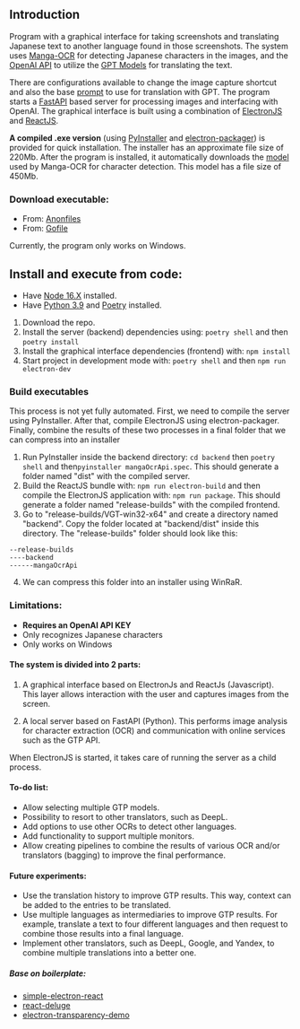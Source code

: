 ## Introduction

Program with a graphical interface for taking screenshots and translating Japanese text to another language found in those screenshots. The system uses [Manga-OCR](https://github.com/kha-white/manga-ocr) for detecting Japanese characters in the images, and the [OpenAI API](https://openai.com/blog/openai-api) to utilize the [GPT Models](https://platform.openai.com/docs/models) for translating the text. 

There are configurations available to change the image capture shortcut and also the base [prompt](https://platform.openai.com/docs/guides/completion) to use for translation with GPT. The program starts a [FastAPI](https://fastapi.tiangolo.com/) based server for processing images and interfacing with OpenAI. The graphical interface is built using a combination of [ElectronJS](https://www.electronjs.org/) and [ReactJS](https://es.reactjs.org/).

**A compiled .exe version** (using [PyInstaller](https://pyinstaller.org/en/stable/) and [electron-packager](https://github.com/electron/electron-packager)) is provided for quick installation. The installer has an approximate file size of 220Mb. After the program is installed, it automatically downloads the [model](https://huggingface.co/kha-white/manga-ocr-base) used by Manga-OCR for character detection. This model has a file size of 450Mb.

### Download executable: 

- From: [Anonfiles](https://anonfiles.com/vcK9g2h0zd/VGT_win32_x64_zip)
- From: [Gofile](https://gofile.io/d/pYCkyf)

Currently, the program only works on Windows.

## Install and execute from code:

- Have [Node 16.X](https://nodejs.org/es/download/releases) installed.
- Have [Python 3.9](https://www.python.org/downloads/release/python-390/) and [Poetry](https://python-poetry.org/) installed.

1. Download the repo.
2. Install the server (backend) dependencies using: `poetry shell` and then `poetry install`
3. Install the graphical interface dependencies (frontend) with: `npm install`
4. Start project in development mode with: `poetry shell` and then `npm run electron-dev`

### Build executables
This process is not yet fully automated. First, we need to compile the server using PyInstaller. After that, compile ElectronJS using electron-packager. Finally, combine the results of these two processes in a final folder that we can compress into an installer

1. Run PyInstaller inside the backend directory: `cd backend` then `poetry shell` and then`pyinstaller mangaOcrApi.spec`. This should generate a folder named "dist" with the compiled server.
2. Build the ReactJS bundle with: `npm run electron-build` and then compile the ElectronJS application with: `npm run package`. This should generate a folder named "release-builds" with the compiled frontend.
3. Go to "release-builds/VGT-win32-x64" and create a directory named "backend". Copy the folder located at "backend/dist" inside this directory. The "release-builds" folder should look like this:
```
--release-builds
----backend
------mangaOcrApi
```
4. We can compress this folder into an installer using WinRaR.

### Limitations:

- **Requires an OpenAI API KEY**
- Only recognizes Japanese characters
- Only works on Windows

#### The system is divided into 2 parts:

1. A graphical interface based on ElectronJs and ReactJs (Javascript). This layer allows interaction with the user and captures images from the screen.

2. A local server based on FastAPI (Python). This performs image analysis for character extraction (OCR) and communication with online services such as the GTP API.

When ElectronJS is started, it takes care of running the server as a child process.

#### To-do list:

- Allow selecting multiple GTP models.
- Possibility to resort to other translators, such as DeepL.
- Add options to use other OCRs to detect other languages.
- Add functionality to support multiple monitors.
- Allow creating pipelines to combine the results of various OCR and/or translators (bagging) to improve the final performance.

#### Future experiments:

- Use the translation history to improve GTP results. This way, context can be added to the entries to be translated.
- Use multiple languages as intermediaries to improve GTP results. For example, translate a text to four different languages and then request to combine those results into a final language.
- Implement other translators, such as DeepL, Google, and Yandex, to combine multiple translations into a better one.

##### Base on boilerplate:
- [simple-electron-react](https://github.com/bradtraversy/simple-electron-react)
- [react-deluge](https://github.com/varyoo/react-deluge/tree/61a7b979f86b35bcca72dfedbb5a1712f356aade)
- [electron-transparency-demo](https://github.com/toonvanvr/electron-transparency-demo)
